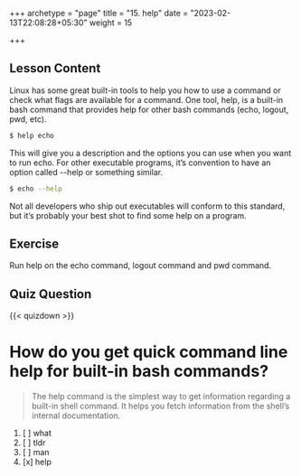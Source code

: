 +++
archetype = "page"
title = "15. help"
date = "2023-02-13T22:08:28+05:30"
weight = 15

+++

## Lesson Content

Linux has some great built-in tools to help you how to use a command or check what flags are available for a command. One tool, help, is a built-in bash command that provides help for other bash commands (echo, logout, pwd, etc).

```bash
$ help echo
```

This will give you a description and the options you can use when you want to run echo. For other executable programs, it’s convention to have an option called --help or something similar. 

```bash
$ echo --help
```

Not all developers who ship out executables will conform to this standard, but it’s probably your best shot to find some help on a program.

## Exercise

Run help on the echo command, logout command and pwd command.

## Quiz Question

{{< quizdown >}}

# How do you get quick command line help for built-in bash commands?

> The help command is the simplest way to get information regarding a built-in shell command. It helps you fetch information from the shell’s internal documentation.

1. [ ] what
2. [ ] tldr
3. [ ] man
4. [x] help
